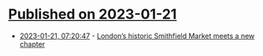 # [Published on 2023-01-21](index.md)

* [2023-01-21, 07:20:47](https://news.ycombinator.com/item?id=34464577) - [London’s historic Smithfield Market meets a new chapter](https://www.bloomberg.com/news/features/2023-01-21/london-s-historic-victorian-meat-market-gets-a-fresh-start)
